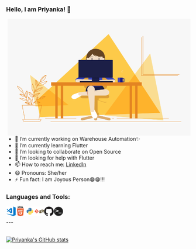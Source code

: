 ### Hello, I am Priyanka! 👋
<img align="right" alt="GIF" src="https://github.com/priyankapiba/priyankapiba/blob/main/0_K2WLMTExLyida7OR.gif" width="500" height="320" />


- 🔭 I’m currently working on Warehouse Automation✨
- 🌱 I’m currently learning Flutter
- 👯 I’m looking to collaborate on Open Source
- 🤔 I’m looking for help with Flutter
- 📫 How to reach me: [LinkedIn](www.linkedin.com/in/PriyankaSalunke)
- 😄 Pronouns: She/her
- ⚡ Fun fact: I am Joyous Person😁😁!!!
 <!-- - 💬 Ask me about ... -->

### Languages and Tools:

<img align="left" alt="Visual Studio Code" width="26px" src="https://raw.githubusercontent.com/github/explore/80688e429a7d4ef2fca1e82350fe8e3517d3494d/topics/visual-studio-code/visual-studio-code.png" />
<img align="left" alt="HTML5" width="26px" src="https://raw.githubusercontent.com/github/explore/80688e429a7d4ef2fca1e82350fe8e3517d3494d/topics/html/html.png" />
<img align="left" alt="python" width="26px" src="https://raw.githubusercontent.com/github/explore/80688e429a7d4ef2fca1e82350fe8e3517d3494d/topics/python/python.png" />
<img align="left" alt="Git" width="26px" src="https://raw.githubusercontent.com/github/explore/80688e429a7d4ef2fca1e82350fe8e3517d3494d/topics/git/git.png" />
<img align="left" alt="GitHub" width="26px" src="https://raw.githubusercontent.com/github/explore/78df643247d429f6cc873026c0622819ad797942/topics/github/github.png" />
<img align="left" alt="Terminal" width="26px" src="https://raw.githubusercontent.com/github/explore/80688e429a7d4ef2fca1e82350fe8e3517d3494d/topics/terminal/terminal.png" />

<br />
<br />
---
<br />
<br />

[![Priyanka's GitHub stats](https://github-readme-stats.vercel.app/api?username=priyankapiba&&count_private=true)](https://github.com/anuraghazra/github-readme-stats)

